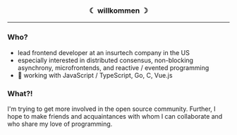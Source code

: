 <h3 align="center">☾ willkommen ☽</h3>
<hr />

### Who?
- lead frontend developer at an insurtech company in the US
- especially interested in distributed consensus, non-blocking asynchrony, microfrontends, and reactive / evented programming
- 💖 working with JavaScript / TypeScript, Go, C, Vue.js

### What?!
I'm trying to get more involved in the open source community. Further, I hope to make friends and acquaintances with whom I can collaborate and who share my love of programming. 


